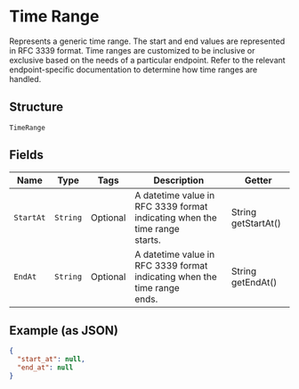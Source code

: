 
# Time Range

Represents a generic time range. The start and end values are
represented in RFC 3339 format. Time ranges are customized to be
inclusive or exclusive based on the needs of a particular endpoint.
Refer to the relevant endpoint-specific documentation to determine
how time ranges are handled.

## Structure

`TimeRange`

## Fields

| Name | Type | Tags | Description | Getter |
|  --- | --- | --- | --- | --- |
| `StartAt` | `String` | Optional | A datetime value in RFC 3339 format indicating when the time range<br>starts. | String getStartAt() |
| `EndAt` | `String` | Optional | A datetime value in RFC 3339 format indicating when the time range<br>ends. | String getEndAt() |

## Example (as JSON)

```json
{
  "start_at": null,
  "end_at": null
}
```


